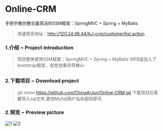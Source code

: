 # Online-CRM

手把手教你整合最简洁的SSM框架：SpringMVC + Spring + MyBatis

> 快速预览地址：http://120.24.96.44/AJ-crm/customer/list.action

### 1.介绍 ~ Project introduction
> 项目整体使用SSM框架：SpringMVC + Spring + MyBatis
> WEB层加入了bootstrap框架，视觉效果非常棒👍

### 2.下载项目 ~ Download project

> git clone https://github.com/ChinaArJun/Online-CRM.git
> 下载项目后需要导入sql文件,更改MySql用户名和密码即可

### 2.预览 ~ Preview picture
![1](https://github.com/ChinaArJun/Online-CRM/blob/master/crm.png)
![2](https://github.com/ChinaArJun/Online-CRM/blob/master/crm.png)
